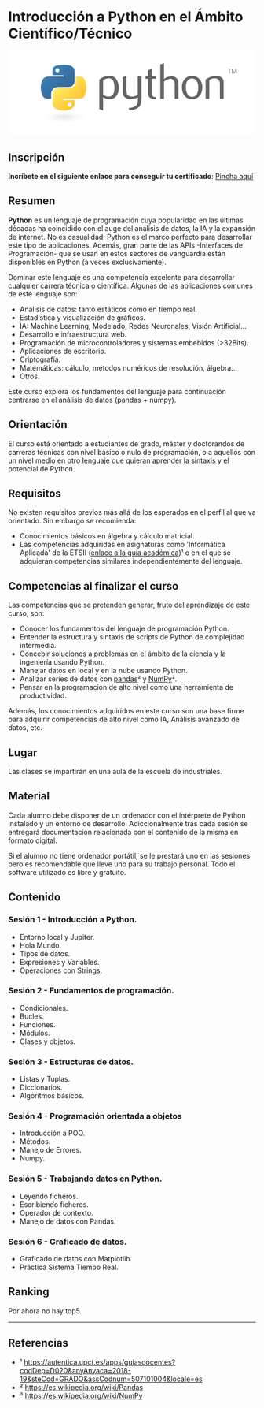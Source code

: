 # Introducción a Python en el Ámbito Científico/Técnico

![alt text][logo]

## Inscripción

**Incríbete en el siguiente enlace para conseguir tu certificado**: [Pincha aquí](https://forms.gle/7CraamDV6hcqJZvj8)
## Resumen

**Python** es un lenguaje de programación cuya popularidad en las últimas décadas ha coincidido con el auge del análisis de datos, la IA y la expansión de internet. No es casualidad: Python es el marco perfecto para desarrollar este tipo de aplicaciones. Además, gran parte de las APIs -Interfaces de Programación- que se usan en estos sectores de vanguardia están disponibles en Python (a veces exclusivamente).

Dominar este lenguaje es una competencia excelente para desarrollar cualquier carrera técnica o científica. Algunas de las aplicaciones comunes de este lenguaje son:

- Análisis de datos: tanto estáticos como en tiempo real.
- Estadística y visualización de gráficos.
- IA: Machine Learning, Modelado, Redes Neuronales, Visión Artificial...
- Desarrollo e infraestructura web.
- Programación de microcontroladores y sistemas embebidos (>32Bits).
- Aplicaciones de escritorio.
- Criptografía.
- Matemáticas: cálculo, métodos numéricos de resolución, álgebra...
- Otros.

Este curso explora los fundamentos del lenguaje para continuación centrarse en el análisis de datos (pandas + numpy).

## Orientación

El curso está orientado a estudiantes de grado, máster y doctorandos de carreras técnicas con nivel básico o nulo de programación, o a aquellos con un nivel medio en otro lenguaje que quieran aprender la sintaxis y el potencial de Python.

## Requisitos

No existen requisitos previos más allá de los esperados en el perfil al que va orientado. Sin embargo se recomienda:

- Conocimientos básicos en álgebra y cálculo matricial.
- Las competencias adquiridas en asignaturas como 'Informática Aplicada' de la ETSII ([enlace a la guía académica][guia_academica])¹ o en el que se adquieran competencias similares independientemente del lenguaje.

## Competencias al finalizar el curso

Las competencias que se pretenden generar, fruto del aprendizaje de este curso, son:

- Conocer los fundamentos del lenguaje de programación Python.
- Entender la estructura y sintaxis de scripts de Python de complejidad intermedia.
- Concebir soluciones a problemas en el ámbito de la ciencia y la ingeniería usando Python.
- Manejar datos en local y en la nube usando Python.
- Analizar series de datos con [pandas][pandas]² y [NumPy][numpy]².
- Pensar en la programación de alto nivel como una herramienta de productividad.

Además, los conocimientos adquiridos en este curso son una base firme para adquirir competencias de alto nivel como IA, Análisis avanzado de datos, etc.

## Lugar

Las clases se impartirán en una aula de la escuela de industriales.

## Material

Cada alumno debe disponer de un ordenador con el intérprete de Python instalado y un entorno de desarrollo. Adiccionalmente tras cada sesión se entregará documentación relacionada con el contenido de la misma en formato digital.

Si el alumno no tiene ordenador portátil, se le prestará uno en las sesiones pero es recomendable que lleve uno para su trabajo personal. Todo el software utilizado es libre y gratuito.

## Contenido

### Sesión 1 - Introducción a Python.
* Entorno local y Jupiter.
* Hola Mundo.
* Tipos de datos.
* Expresiones y Variables.
* Operaciones con Strings.

### Sesión 2 - Fundamentos de programación.
* Condicionales.
* Bucles.
* Funciones.
* Módulos.
* Clases y objetos.

### Sesión 3 - Estructuras de datos.
* Listas y Tuplas.
* Diccionarios.
* Algoritmos básicos.

### Sesión 4 - Programación orientada a objetos
* Introducción a POO.
* Métodos.
* Manejo de Errores.
* Numpy.

### Sesión 5 - Trabajando datos en Python.
* Leyendo ficheros.
* Escribiendo ficheros.
* Operador de contexto.
* Manejo de datos con Pandas.

### Sesión 6 - Graficado de datos.
* Graficado de datos con Matplotlib.
* Práctica Sistema Tiempo Real.

## Ranking

Por ahora no hay top5.

---------------------------------------------------------------


## Referencias

- ¹ https://autentica.upct.es/apps/guiasdocentes?codDep=D020&anyAnyaca=2018-19&steCod=GRADO&assCodnum=507101004&locale=es
- ² https://es.wikipedia.org/wiki/Pandas
- ³ https://es.wikipedia.org/wiki/NumPy



[logo]: src/pyLogo.png "Logo"
[guia_academica]: https://autentica.upct.es/apps/guiasdocentes?codDep=D020&anyAnyaca=2018-19&steCod=GRADO&assCodnum=507101004&locale=esplan_estudios.php#1
[pandas]: https://es.wikipedia.org/wiki/Pandas
[numpy]: https://es.wikipedia.org/wiki/NumPy